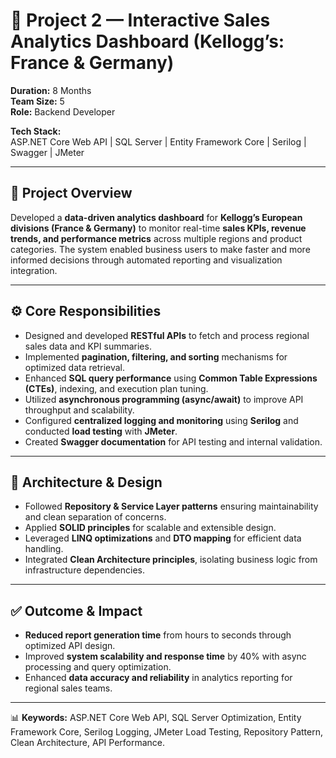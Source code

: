 # 🧩 Project 2 — Interactive Sales Analytics Dashboard (Kellogg’s: France & Germany)

**Duration:** 8 Months  
**Team Size:** 5  
**Role:** Backend Developer  

**Tech Stack:**  
ASP.NET Core Web API | SQL Server | Entity Framework Core | Serilog | Swagger | JMeter  

---

## 🎯 Project Overview
Developed a **data-driven analytics dashboard** for **Kellogg’s European divisions (France & Germany)** to monitor real-time **sales KPIs, revenue trends, and performance metrics** across multiple regions and product categories. The system enabled business users to make faster and more informed decisions through automated reporting and visualization integration.

---

## ⚙️ Core Responsibilities
- Designed and developed **RESTful APIs** to fetch and process regional sales data and KPI summaries.  
- Implemented **pagination, filtering, and sorting** mechanisms for optimized data retrieval.  
- Enhanced **SQL query performance** using **Common Table Expressions (CTEs)**, indexing, and execution plan tuning.  
- Utilized **asynchronous programming (async/await)** to improve API throughput and scalability.  
- Configured **centralized logging and monitoring** using **Serilog** and conducted **load testing** with **JMeter**.  
- Created **Swagger documentation** for API testing and internal validation.  

---

## 🧠 Architecture & Design
- Followed **Repository & Service Layer patterns** ensuring maintainability and clean separation of concerns.  
- Applied **SOLID principles** for scalable and extensible design.  
- Leveraged **LINQ optimizations** and **DTO mapping** for efficient data handling.  
- Integrated **Clean Architecture principles**, isolating business logic from infrastructure dependencies.  

---

## ✅ Outcome & Impact
- **Reduced report generation time** from hours to seconds through optimized API design.  
- Improved **system scalability and response time** by 40% with async processing and query optimization.  
- Enhanced **data accuracy and reliability** in analytics reporting for regional sales teams.  

---

📊 **Keywords:** ASP.NET Core Web API, SQL Server Optimization, Entity Framework Core, Serilog Logging, JMeter Load Testing, Repository Pattern, Clean Architecture, API Performance.
